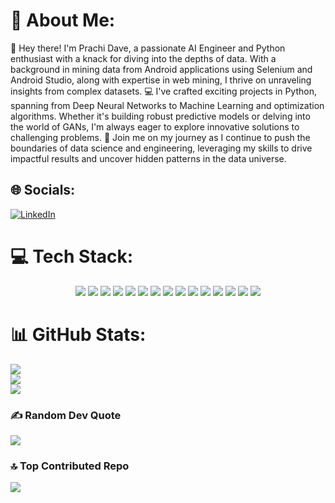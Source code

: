 # 💫 About Me:
👋 Hey there! I'm Prachi Dave, a passionate AI Engineer and Python enthusiast with a knack for diving into the depths of data. With a background in mining data from Android applications using Selenium and Android Studio, along with expertise in web mining, I thrive on unraveling insights from complex datasets.  💻 I've crafted exciting projects in Python, spanning from Deep Neural Networks to Machine Learning and optimization algorithms. Whether it's building robust predictive models or delving into the world of GANs, I'm always eager to explore innovative solutions to challenging problems.  🚀 Join me on my journey as I continue to push the boundaries of data science and engineering, leveraging my skills to drive impactful results and uncover hidden patterns in the data universe.


## 🌐 Socials:

[![LinkedIn](https://img.shields.io/badge/LinkedIn-%230077B5.svg?logo=linkedin&logoColor=white)](https://www.linkedin.com/in/prachidave13)
# 💻 Tech Stack:

<p align="center">
  <img src="https://img.shields.io/badge/python-3670A0?style=for-the-badge&logo=python&logoColor=ffdd54"/>
  <img src="https://img.shields.io/badge/opencv-%23white.svg?style=for-the-badge&logo=opencv&logoColor=white"/>
  <img src="https://img.shields.io/badge/react-%2320232a.svg?style=for-the-badge&logo=react&logoColor=%2361DAFB"/>
  <img src="https://img.shields.io/badge/apache-%23D42029.svg?style=for-the-badge&logo=apache&logoColor=white"/>
  <img src="https://img.shields.io/badge/mysql-%2300000f.svg?style=for-the-badge&logo=mysql&logoColor=white"/>
  <img src="https://img.shields.io/badge/Keras-%23D00000.svg?style=for-the-badge&logo=Keras&logoColor=white"/>
  <img src="https://img.shields.io/badge/Matplotlib-%23ffffff.svg?style=for-the-badge&logo=Matplotlib&logoColor=black"/>
  <img src="https://img.shields.io/badge/numpy-%23013243.svg?style=for-the-badge&logo=numpy&logoColor=white"/>
  <img src="https://img.shields.io/badge/pandas-%23150458.svg?style=for-the-badge&logo=pandas&logoColor=white"/>
  <img src="https://img.shields.io/badge/PyTorch-%23EE4C2C.svg?style=for-the-badge&logo=PyTorch&logoColor=white"/>
  <img src="https://img.shields.io/badge/scikit--learn-%23F7931E.svg?style=for-the-badge&logo=scikit-learn&logoColor=white"/>
  <img src="https://img.shields.io/badge/TensorFlow-%23FF6F00.svg?style=for-the-badge&logo=TensorFlow&logoColor=white"/>
  <img src="https://img.shields.io/badge/SciPy-%230C55A5.svg?style=for-the-badge&logo=scipy&logoColor=%white"/>
  <img src="https://img.shields.io/badge/selenium-%2343B02A.svg?style=for-the-badge&logo=selenium&logoColor=white"/>
  <img src="https://img.shields.io/badge/BeautifulSoup-%23150458.svg?style=for-the-badge&logo=python&logoColor=white"/>
</p>

# 📊 GitHub Stats:
![](https://github-readme-stats.vercel.app/api?username=prachidave13&theme=radical&hide_border=false&include_all_commits=true&count_private=true)<br/>
![](https://github-readme-streak-stats.herokuapp.com/?user=prachidave13&theme=radical&hide_border=false)<br/>
![](https://github-readme-stats.vercel.app/api/top-langs/?username=prachidave13&theme=radical&hide_border=false&include_all_commits=true&count_private=true&layout=compact)

### ✍️ Random Dev Quote
![](https://quotes-github-readme.vercel.app/api?type=horizontal&theme=radical)

### 🔝 Top Contributed Repo
![](https://github-contributor-stats.vercel.app/api?username=prachidave13&limit=5&theme=dracula&combine_all_yearly_contributions=true)

<!-- Proudly created with GPRM ( https://gprm.itsvg.in ) -->
